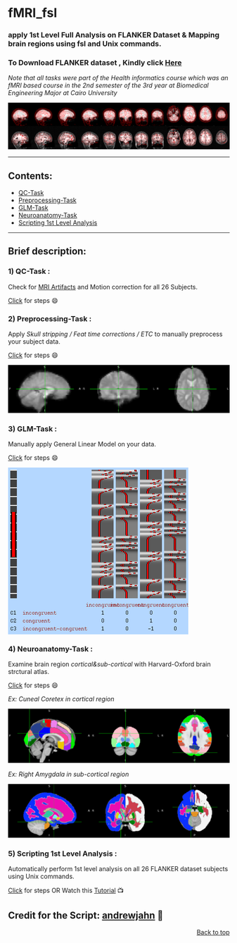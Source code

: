 <div id = 'top'></div>

# fMRI_fsl
### apply 1st Level Full Analysis on FLANKER Dataset &amp; Mapping brain regions using fsl and Unix commands.
### To Download FLANKER dataset , Kindly click <a href="https://drive.google.com/file/d/1tS5PlfoEiUbBSSS1-sdwoLlrN6lEOfjE/view?usp=sharing">Here</a>
*Note that all tasks were part of the Health informatics course which was an fMRI based course in the 2nd semester of the 3rd year at Biomedical Engineering Major at Cairo University*

![alt text](https://github.com/MahmoudRabea13/fMRI_fsl/blob/main/Preprocessing-Task/example_func2highres.png)

____________________________________________________________________

## Contents:
* <a href="https://github.com/MahmoudRabea13/fMRI_fsl/tree/main/QC-Task">QC-Task</a>
* <a href="https://github.com/MahmoudRabea13/fMRI_fsl/tree/main/Preprocessing-Task">Preprocessing-Task</a>
* <a href="https://github.com/MahmoudRabea13/fMRI_fsl/tree/main/GLM-Task">GLM-Task</a>
* <a href="https://github.com/MahmoudRabea13/fMRI_fsl/tree/main/Neuroanatomy-Task">Neuroanatomy-Task</a>
* <a href="https://github.com/MahmoudRabea13/fMRI_fsl/tree/main/Scripting_1stLevelAnalysis">Scripting 1st Level Analysis</a>
______________________________________________________________________

## Brief description:

### 1) QC-Task :
Check for <a href="https://github.com/MahmoudRabea13/fMRI_fsl/blob/main/QC-Task/MRI_Artifacts.pdf">MRI Artifacts</a> and Motion correction for all 26 Subjects.

<a href="https://github.com/MahmoudRabea13/fMRI_fsl/blob/main/QC-Task/Steps.txt">Click</a> for steps :smile: 

### 2) Preprocessing-Task :
Apply *Skull stripping / Feat time corrections / ETC* to manually preprocess your subject data.

<a href="https://github.com/MahmoudRabea13/fMRI_fsl/blob/main/Preprocessing-Task/Steps.txt">Click</a> for steps :smile: 

![alt text](https://github.com/MahmoudRabea13/fMRI_fsl/blob/main/Preprocessing-Task/Sub20-Filtered/run2/Filtered_Sub20_Run2.png)

### 3) GLM-Task :
Manually apply General Linear Model on your data.

<a href="https://github.com/MahmoudRabea13/fMRI_fsl/blob/main/GLM-Task/Steps.txt">Click</a> for steps :smile: 
  
<img src ="https://github.com/MahmoudRabea13/fMRI_fsl/blob/main/GLM-Task/Sub10-GLMDesign/run1/design.png" align="center"/> 

### 4) Neuroanatomy-Task :
Examine brain region *cortical&sub-cortical* with Harvard-Oxford brain strctural atlas.

<a href="https://github.com/MahmoudRabea13/fMRI_fsl/blob/main/Neuroanatomy-Task/Steps.txt">Click</a> for steps :smile: 

*Ex: Cuneal Coretex in cortical region*

![alt text](https://github.com/MahmoudRabea13/fMRI_fsl/blob/main/Neuroanatomy-Task/Harvard-Oxford%20Cortical%20Structural%20Atlas/Cuneal%20Coretex.png)

*Ex: Right Amygdala in sub-cortical region*

![alt text](https://github.com/MahmoudRabea13/fMRI_fsl/blob/main/Neuroanatomy-Task/Harvard-Oxford%20SubCortical%20Structural%20atlas/Right/Right%20Amygdala.png)

### 5) Scripting 1st Level Analysis :
Automatically perform 1st level analysis on all 26 FLANKER dataset subjects using Unix commands.

<a href="https://github.com/MahmoudRabea13/fMRI_fsl/blob/main/Scripting_1stLevelAnalysis/Steps.txt">Click</a> for steps OR Watch this <a href="https://www.youtube.com/watch?v=oXSHbRlogaA">Tutorial</a> :tv:

## Credit for the Script: <a href="https://github.com/andrewjahn/FSL_Scripts/blob/master/run_1stLevel_Analysis.sh">andrewjahn</a> :raised_hands:

<p align="right"><a href="#top">Back to top</a></p>
